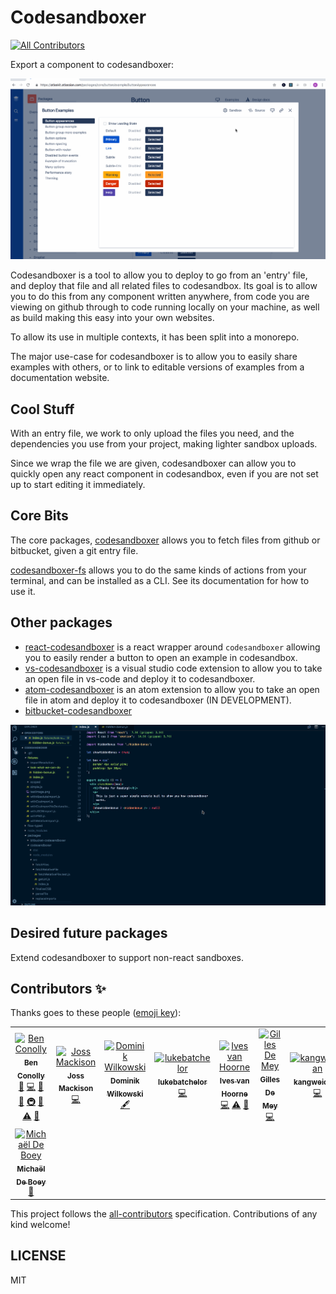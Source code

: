 # Codesandboxer

[![All Contributors](https://img.shields.io/badge/all_contributors-8-orange.svg?style=flat-square)](#contributors-)

Export a component to codesandboxer:

![react-codesandboxer-example](./docs/react-codesandboxer-example.gif)

Codesandboxer is a tool to allow you to deploy to go from an 'entry' file, and deploy that file and all related files to codesandbox. Its goal is to allow you to do this from any component written anywhere, from code you are viewing on github through to code running locally on your machine, as well as build making this easy into your own websites.

To allow its use in multiple contexts, it has been split into a monorepo.

The major use-case for codesandboxer is to allow you to easily share examples with others, or to link to editable versions of examples from a documentation website.

## Cool Stuff

With an entry file, we work to only upload the files you need, and the dependencies you use from your project, making lighter sandbox uploads.

Since we wrap the file we are given, codesandboxer can allow you to quickly open any react component in codesandbox, even if you are not set up to start editing it immediately.

## Core Bits

The core packages, [codesandboxer](/packages/codesandboxer) allows you to fetch files from github or bitbucket, given a git entry file.

[codesandboxer-fs](/packages/codesandboxer-fs) allows you to do the same kinds of actions from your terminal, and can be installed as a CLI. See its documentation for how to use it.

## Other packages

- [react-codesandboxer](/packages/react-codesandboxer) is a react wrapper around `codesandboxer` allowing you to easily render a button to open an example in codesandbox.
- [vs-codesandboxer](/packages/vs-codesandboxer) is a visual studio code extension to allow you to take an open file in vs-code and deploy it to codesandboxer.
- [atom-codesandboxer](https://github.com/noviny/atom-codesandboxer) is an atom extension to allow you to take an open file in atom and deploy it to codesandboxer (IN DEVELOPMENT).
- [bitbucket-codesandboxer](/packages/bitbucket-codesandboxer)

![vs-codesandboxer-example](./docs/vs-codesandboxer-example.gif)

## Desired future packages

Extend codesandboxer to support non-react sandboxes.

## Contributors ✨

Thanks goes to these people ([emoji key][emojis]):

<!-- ALL-CONTRIBUTORS-LIST:START - Do not remove or modify this section -->
<!-- prettier-ignore-start -->
<!-- markdownlint-disable -->
<table>
  <tr>
    <td align="center"><a href="https://github.com/Noviny"><img src="https://avatars1.githubusercontent.com/u/15622106?v=4" width="100px;" alt="Ben Conolly"/><br /><sub><b>Ben Conolly</b></sub></a><br /><a href="https://github.com/codesandbox/codesandboxer/issues?q=author%3ANoviny" title="Bug reports">🐛</a> <a href="https://github.com/codesandbox/codesandboxer/commits?author=Noviny" title="Code">💻</a> <a href="https://github.com/codesandbox/codesandboxer/commits?author=Noviny" title="Documentation">📖</a> <a href="#ideas-Noviny" title="Ideas, Planning, & Feedback">🤔</a> <a href="#infra-Noviny" title="Infrastructure (Hosting, Build-Tools, etc)">🚇</a> <a href="#maintenance-Noviny" title="Maintenance">🚧</a> <a href="https://github.com/codesandbox/codesandboxer/commits?author=Noviny" title="Tests">⚠️</a> <a href="#tool-Noviny" title="Tools">🔧</a></td>
    <td align="center"><a href="https://twitter.com/JossMackison"><img src="https://avatars3.githubusercontent.com/u/2730833?v=4" width="100px;" alt="Joss Mackison"/><br /><sub><b>Joss Mackison</b></sub></a><br /><a href="https://github.com/codesandbox/codesandboxer/commits?author=jossmac" title="Code">💻</a></td>
    <td align="center"><a href="https://dominik-wilkowski.com"><img src="https://avatars3.githubusercontent.com/u/1266923?v=4" width="100px;" alt="Dominik Wilkowski"/><br /><sub><b>Dominik Wilkowski</b></sub></a><br /><a href="#content-dominikwilkowski" title="Content">🖋</a></td>
    <td align="center"><a href="https://github.com/lukebatchelor"><img src="https://avatars2.githubusercontent.com/u/18694878?v=4" width="100px;" alt="lukebatchelor"/><br /><sub><b>lukebatchelor</b></sub></a><br /><a href="https://github.com/codesandbox/codesandboxer/commits?author=lukebatchelor" title="Code">💻</a></td>
    <td align="center"><a href="https://twitter.com/CompuIves"><img src="https://avatars3.githubusercontent.com/u/587016?v=4" width="100px;" alt="Ives van Hoorne"/><br /><sub><b>Ives van Hoorne</b></sub></a><br /><a href="https://github.com/codesandbox/codesandboxer/commits?author=CompuIves" title="Code">💻</a> <a href="https://github.com/codesandbox/codesandboxer/commits?author=CompuIves" title="Tests">⚠️</a> <a href="https://github.com/codesandbox/codesandboxer/commits?author=CompuIves" title="Documentation">📖</a></td>
    <td align="center"><a href="https://gilles.demey.io"><img src="https://avatars1.githubusercontent.com/u/868844?v=4" width="100px;" alt="Gilles De Mey"/><br /><sub><b>Gilles De Mey</b></sub></a><br /><a href="https://github.com/codesandbox/codesandboxer/commits?author=gillesdemey" title="Code">💻</a></td>
    <td align="center"><a href="https://github.com/kangweichan"><img src="https://avatars1.githubusercontent.com/u/47547953?v=4" width="100px;" alt="kangweichan"/><br /><sub><b>kangweichan</b></sub></a><br /><a href="https://github.com/codesandbox/codesandboxer/commits?author=kangweichan" title="Code">💻</a></td>
  </tr>
  <tr>
    <td align="center"><a href="https://michaeldeboey.be"><img src="https://avatars3.githubusercontent.com/u/6643991?v=4" width="100px;" alt="Michaël De Boey"/><br /><sub><b>Michaël De Boey</b></sub></a><br /><a href="#maintenance-MichaelDeBoey" title="Maintenance">🚧</a></td>
  </tr>
</table>

<!-- markdownlint-enable -->
<!-- prettier-ignore-end -->

<!-- ALL-CONTRIBUTORS-LIST:END -->

This project follows the [all-contributors][all-contributors] specification. Contributions of any kind welcome!

## LICENSE

MIT

<!-- prettier-ignore-start -->
[emojis]: https://allcontributors.org/docs/en/emoji-key
[all-contributors]: https://github.com/all-contributors/all-contributors
<!-- prettier-ignore-end -->
